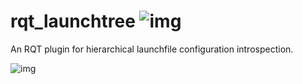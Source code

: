 # rqt_launchtree ![img](https://travis-ci.org/pschillinger/rqt_launchtree.svg?branch=noetic)
An RQT plugin for hierarchical launchfile configuration introspection.

![img](http://philserver.bplaced.net/img/rqt_launchtree_screenshot.png)
